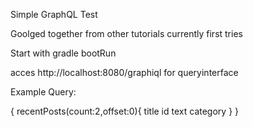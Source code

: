Simple GraphQL Test 

Goolged together from other tutorials 
currently first tries

Start with 
gradle bootRun 

acces http://localhost:8080/graphiql for queryinterface 

Example Query: 

{
  recentPosts(count:2,offset:0){ 
    title
    id
    text
    category
  }
}
 
